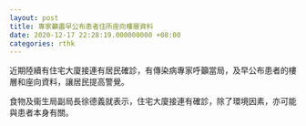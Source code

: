 ```yaml
---
layout: post
title: 專家籲盡早公布患者住所座向樓層資料
date: 2020-12-17 22:28:19.000000000 +08:00
categories: rthk
---
```


近期陸續有住宅大廈接連有居民確診，有傳染病專家呼籲當局，及早公布患者的樓層和座向資料，讓居民提高警覺。

食物及衞生局副局長徐德義就表示，住宅大廈接連有確診，除了環境因素，亦可能與患者本身有關。
